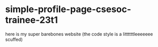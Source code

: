# simple-profile-page-csesoc-trainee-23t1

here is my super barebones website (the code style is a littttttleeeeeee scuffed)
